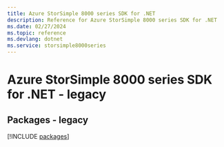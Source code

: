 ```yaml
---
title: Azure StorSimple 8000 series SDK for .NET
description: Reference for Azure StorSimple 8000 series SDK for .NET
ms.date: 02/27/2024
ms.topic: reference
ms.devlang: dotnet
ms.service: storsimple8000series
---
```

# Azure StorSimple 8000 series SDK for .NET - legacy
## Packages - legacy
[!INCLUDE [packages](storsimple-8000-series-index.md)]